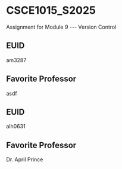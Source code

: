 # CSCE1015_S2025

Assignment for Module 9 --- Version Control

## EUID
am3287
## Favorite Professor
asdf
## EUID
alh0631
## Favorite Professor
Dr. April Prince

